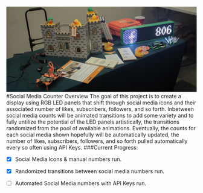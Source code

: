 ![Liker](https://github.com/Indifferent-Shiba/Social_Media_Counter/blob/master/Images/liker.jpg)
#Social Media Counter Overview
The goal of this project is to create a display using RGB LED panels that shift through social media icons and their associated number of likes, subscribers, followers, and so forth. Inbetween social media counts will be animated transitions to add some variety and to fully untilize the potential of the LED panels artistically, the transitions randomized from the pool of available animations. Eventually, the counts for each social media shown hopefully will be automatically updated, the number of likes, subscribers, followers, and so forth pulled automatically every so often using API Keys.
###Current Progress:
- [x] Social Media Icons & manual numbers run.
- [x] Randomized transitions between social media numbers run.
- [ ] Automated Social Media numbers with API Keys run.

